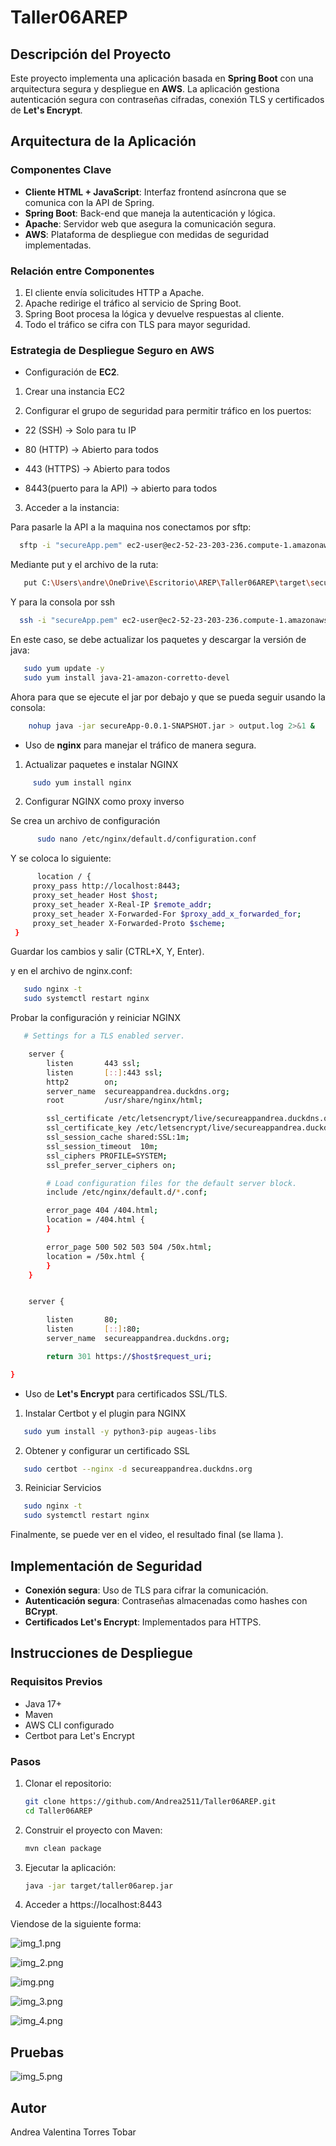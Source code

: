 # Taller06AREP

## Descripción del Proyecto
Este proyecto implementa una aplicación basada en **Spring Boot** con una arquitectura segura y despliegue en **AWS**. La aplicación gestiona autenticación segura con contraseñas cifradas, conexión TLS y certificados de **Let's Encrypt**.

## Arquitectura de la Aplicación

### Componentes Clave

- **Cliente HTML + JavaScript**: Interfaz frontend asíncrona que se comunica con la API de Spring.
- **Spring Boot**: Back-end que maneja la autenticación y lógica.
- **Apache**: Servidor web que asegura la comunicación segura.
- **AWS**: Plataforma de despliegue con medidas de seguridad implementadas.

### Relación entre Componentes

1. El cliente envía solicitudes HTTP a Apache.
2. Apache redirige el tráfico al servicio de Spring Boot.
3. Spring Boot procesa la lógica y devuelve respuestas al cliente.
4. Todo el tráfico se cifra con TLS para mayor seguridad.

### Estrategia de Despliegue Seguro en AWS

- Configuración de **EC2**.


1. Crear una instancia EC2

2. Configurar el grupo de seguridad para permitir tráfico en los puertos:

 - 22 (SSH) → Solo para tu IP

- 80 (HTTP) → Abierto para todos

- 443 (HTTPS) → Abierto para todos
- 8443(puerto para la API) → abierto para todos

3. Acceder a la instancia:

Para pasarle la API a la maquina nos conectamos por sftp:

 ```sh
   sftp -i "secureApp.pem" ec2-user@ec2-52-23-203-236.compute-1.amazonaws.com
   ```

Mediante put y el archivo de la ruta:

 ```sh
    put C:\Users\andre\OneDrive\Escritorio\AREP\Taller06AREP\target\secureApp-0.0.1-SNAPSHOT.jar
   ```

Y para la consola por ssh

 ```sh
   ssh -i "secureApp.pem" ec2-user@ec2-52-23-203-236.compute-1.amazonaws.com
   ```

En este caso, se debe actualizar los paquetes y descargar la versión de java:

```sh
   sudo yum update -y
   sudo yum install java-21-amazon-corretto-devel
   ```

Ahora para que se ejecute el jar por debajo y que se pueda seguir usando la consola:

```sh
    nohup java -jar secureApp-0.0.1-SNAPSHOT.jar > output.log 2>&1 &
   ```

- Uso de **nginx** para manejar el tráfico de manera segura.

1. Actualizar paquetes e instalar NGINX

```sh
     sudo yum install nginx
   ```

2. Configurar NGINX como proxy inverso

Se crea un archivo de configuración

```sh
      sudo nano /etc/nginx/default.d/configuration.conf
   ```

Y se coloca lo siguiente:

```sh
      location / {
     proxy_pass http://localhost:8443;
     proxy_set_header Host $host;
     proxy_set_header X-Real-IP $remote_addr;
     proxy_set_header X-Forwarded-For $proxy_add_x_forwarded_for;
     proxy_set_header X-Forwarded-Proto $scheme;
 }
   ```

Guardar los cambios y salir (CTRL+X, Y, Enter).

y en el archivo de nginx.conf:

```sh
   sudo nginx -t
   sudo systemctl restart nginx
```

Probar la configuración y reiniciar NGINX

```sh
   # Settings for a TLS enabled server.

    server {
        listen       443 ssl;
        listen       [::]:443 ssl;
        http2        on;
        server_name  secureappandrea.duckdns.org;
        root         /usr/share/nginx/html;

        ssl_certificate /etc/letsencrypt/live/secureappandrea.duckdns.org/fullchain.pem;
        ssl_certificate_key /etc/letsencrypt/live/secureappandrea.duckdns.org/privkey.pem;
        ssl_session_cache shared:SSL:1m;
        ssl_session_timeout  10m;
        ssl_ciphers PROFILE=SYSTEM;
        ssl_prefer_server_ciphers on;

        # Load configuration files for the default server block.
        include /etc/nginx/default.d/*.conf;

        error_page 404 /404.html;
        location = /404.html {
        }

        error_page 500 502 503 504 /50x.html;
        location = /50x.html {
        }
    }


    server {

        listen       80;
        listen       [::]:80;
        server_name  secureappandrea.duckdns.org;

        return 301 https://$host$request_uri;

}
```

- Uso de **Let's Encrypt** para certificados SSL/TLS.

1. Instalar Certbot y el plugin para NGINX

```sh
   sudo yum install -y python3-pip augeas-libs
```

2. Obtener y configurar un certificado SSL

```sh
   sudo certbot --nginx -d secureappandrea.duckdns.org
```

3. Reiniciar Servicios

```sh
   sudo nginx -t
   sudo systemctl restart nginx
```

Finalmente, se puede ver en el video, el resultado final (se llama ).

## Implementación de Seguridad

- **Conexión segura**: Uso de TLS para cifrar la comunicación.
- **Autenticación segura**: Contraseñas almacenadas como hashes con **BCrypt**.
- **Certificados Let's Encrypt**: Implementados para HTTPS.

## Instrucciones de Despliegue

### Requisitos Previos

- Java 17+
- Maven
- AWS CLI configurado
- Certbot para Let's Encrypt

### Pasos

1. Clonar el repositorio:
   ```sh
   git clone https://github.com/Andrea2511/Taller06AREP.git
   cd Taller06AREP
   ```
2. Construir el proyecto con Maven:
   ```sh
   mvn clean package
   ```
3. Ejecutar la aplicación:
   ```sh
   java -jar target/taller06arep.jar
   ```
4. Acceder a https://localhost:8443

Viendose de la siguiente forma:

![img_1.png](img/img_1.png)

![img_2.png](img/img_2.png)

![img.png](img/img.png)

![img_3.png](img/img_3.png)

![img_4.png](img/img_4.png)

## Pruebas

![img_5.png](img/img_5.png)

## Autor

Andrea Valentina Torres Tobar


